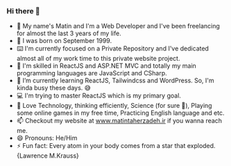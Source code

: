 ### Hi there 👋

- 👦 My name's Matin and I'm a Web Developer and I've been freelancing for almost the last 3 years of my life.
- 🎂 I was born on September 1999.
- ⌨️ I'm currently focused on a Private Repository and I've dedicated almost all of my work time to this private website project.
- 🔭 I'm skilled in ReactJS and ASP.NET MVC and totally my main programming languages are JavaScript and CSharp. 
- 🌱 I’m currently learning ReactJS, Tailwindcss and WordPress. So, I'm kinda busy these days. 😅
- 💻 I'm trying to master ReactJS which is my primary goal.
- 🤔 Love Technology, thinking efficiently, Science (for sure 🔭), Playing some online games in my free time, Practicing English language and etc.
- 📫 Checkout my website at www.matintaherzadeh.ir if you wanna reach me.
- 😄 Pronouns: He/Him
- ⚡ Fun fact: Every atom in your body comes from a star that exploded. {Lawrence M.Krauss}
